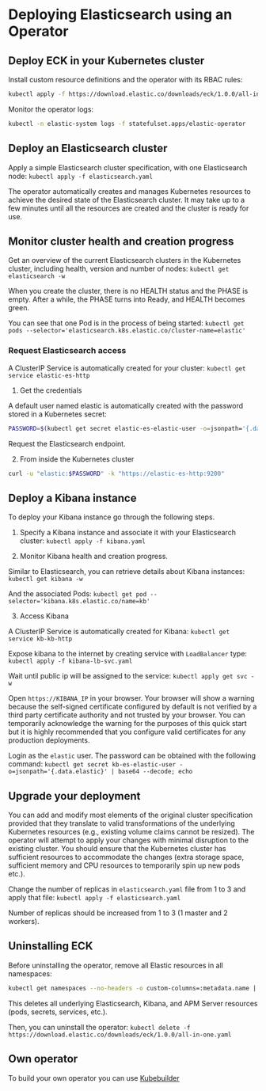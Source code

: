 # Deploying Elasticsearch using an Operator

## Deploy ECK in your Kubernetes cluster

Install custom resource definitions and the operator with its RBAC rules:

```bash
kubectl apply -f https://download.elastic.co/downloads/eck/1.0.0/all-in-one.yaml
```

Monitor the operator logs:

```bash
kubectl -n elastic-system logs -f statefulset.apps/elastic-operator
```

## Deploy an Elasticsearch cluster

Apply a simple Elasticsearch cluster specification, with one Elasticsearch node: `kubectl apply -f elasticsearch.yaml`

The operator automatically creates and manages Kubernetes resources to achieve the desired state of the Elasticsearch cluster. It may take up to a few minutes until all the resources are created and the cluster is ready for use.

## Monitor cluster health and creation progress

Get an overview of the current Elasticsearch clusters in the Kubernetes cluster, including health, version and number of nodes: `kubectl get elasticsearch -w`

When you create the cluster, there is no HEALTH status and the PHASE is empty. After a while, the PHASE turns into Ready, and HEALTH becomes green.

You can see that one Pod is in the process of being started: `kubectl get pods --selector='elasticsearch.k8s.elastic.co/cluster-name=elastic'`

### Request Elasticsearch access

A ClusterIP Service is automatically created for your cluster: `kubectl get service elastic-es-http`

1) Get the credentials

A default user named elastic is automatically created with the password stored in a Kubernetes secret:

```bash
PASSWORD=$(kubectl get secret elastic-es-elastic-user -o=jsonpath='{.data.elastic}' | base64 -d)
```

Request the Elasticsearch endpoint.

2) From inside the Kubernetes cluster

```bash
curl -u "elastic:$PASSWORD" -k "https://elastic-es-http:9200"
```

## Deploy a Kibana instance

To deploy your Kibana instance go through the following steps.

1) Specify a Kibana instance and associate it with your Elasticsearch cluster: `kubectl apply -f kibana.yaml`

2) Monitor Kibana health and creation progress.

Similar to Elasticsearch, you can retrieve details about Kibana instances: `kubectl get kibana -w`

And the associated Pods: `kubectl get pod --selector='kibana.k8s.elastic.co/name=kb'`

3) Access Kibana

A ClusterIP Service is automatically created for Kibana: `kubectl get service kb-kb-http`

Expose kibana to the internet by creating service with `LoadBalancer` type: `kubectl apply -f kibana-lb-svc.yaml`

Wait until public ip will be assigned to the service: `kubectl apply get svc -w`

Open `https://KIBANA_IP` in your browser. Your browser will show a warning because the self-signed certificate configured by default is not verified by a third party certificate authority and not trusted by your browser. You can temporarily acknowledge the warning for the purposes of this quick start but it is highly recommended that you configure valid certificates for any production deployments.

Login as the `elastic` user. The password can be obtained with the following command: `kubectl get secret kb-es-elastic-user -o=jsonpath='{.data.elastic}' | base64 --decode; echo`

## Upgrade your deployment

You can add and modify most elements of the original cluster specification provided that they translate to valid transformations of the underlying Kubernetes resources (e.g., existing volume claims cannot be resized). The operator will attempt to apply your changes with minimal disruption to the existing cluster. You should ensure that the Kubernetes cluster has sufficient resources to accommodate the changes (extra storage space, sufficient memory and CPU resources to temporarily spin up new pods etc.).

Change the number of replicas in `elasticsearch.yaml` file from 1 to 3 and apply that file: `kubectl apply -f elasticsearch.yaml`

Number of replicas should be increased from 1 to 3 (1 master and 2 workers).

## Uninstalling ECK

Before uninstalling the operator, remove all Elastic resources in all namespaces:

```bash
kubectl get namespaces --no-headers -o custom-columns=:metadata.name | xargs -n1 kubectl delete elastic --all -n
```

This deletes all underlying Elasticsearch, Kibana, and APM Server resources (pods, secrets, services, etc.).

Then, you can uninstall the operator: `kubectl delete -f https://download.elastic.co/downloads/eck/1.0.0/all-in-one.yaml`

## Own operator

To build your own operator you can use [Kubebuilder](https://book.kubebuilder.io)

